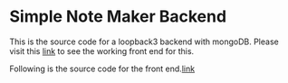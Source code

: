 Simple Note Maker Backend
=========================

This is the source code for a loopback3 backend with mongoDB.
Please visit this [link](http://sampleapp1.appunni.xyz) to see the working front end for this.

Following is the source code for the front end.[link](https://github.com/appunnicer13/sample-notemaker-frontend) 
